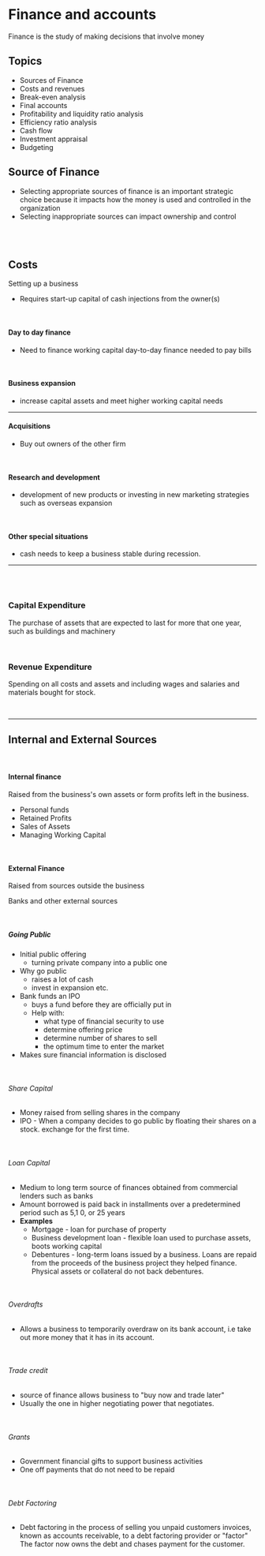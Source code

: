 # Finance and accounts

Finance is the study of making decisions that involve money

## Topics
 - Sources of Finance
 - Costs and revenues
 - Break-even analysis
 - Final accounts
 - Profitability and liquidity ratio analysis
 - Efficiency ratio analysis
 - Cash flow
 - Investment appraisal
 - Budgeting


## Source of Finance
 - Selecting appropriate sources of finance is an important strategic choice because it impacts how the money is used and controlled in the organization
 -  Selecting inappropriate sources can impact ownership and control

<br/>
<br/>


## Costs 
 Setting up a business
 - Requires start-up capital of cash injections from the owner(s)

<br/>


#### Day to day finance
 - Need to finance working capital day-to-day finance needed to pay bills

<br/>

#### Business expansion
 - increase capital assets and meet higher working capital needs

----

#### Acquisitions
 - Buy out owners of the other firm

<br/>

#### Research and development 
 - development of new products or investing in new marketing strategies such as overseas expansion

<br/>

#### Other special situations
 - cash needs to keep a business stable during recession.

----

<br/>
<br/>


### Capital Expenditure
The purchase of assets that are expected to last for more that one year, such as buildings and machinery

<br/>


### Revenue Expenditure
Spending on all costs and assets and including wages and salaries and materials bought for stock.

<br/>


----

## Internal and External Sources

<br/>

#### Internal finance
Raised from the business's own assets or form profits left in the business.

 - Personal funds
 - Retained Profits
 - Sales of Assets
 - Managing Working Capital

<br/>


#### External Finance 
Raised from sources outside the business

Banks and other external sources

<br/>


##### Going Public
 - Initial public offering
	 - turning private company into a public one
 - Why go public
	 - raises a lot of cash
	 - invest in expansion etc.
 - Bank funds an IPO
	 - buys a fund before they are officially put in
	 - Help with:
		 - what type of financial security to use
		 - determine offering price
		 - determine number of shares to sell
		 - the optimum time to enter the market
 - Makes sure financial information is disclosed

<br/>

###### Share Capital

 - Money raised from selling shares in the company
 - IPO - When a company decides to go public by floating their shares on a stock. exchange for the first time.

<br/>


###### Loan Capital
 - Medium to long term source of finances obtained from commercial lenders such as banks
 - Amount borrowed is paid back in installments over a predetermined period such as 5,1 0, or 25 years
 - **Examples**
	 - Mortgage - loan for purchase of property
	 - Business development loan - flexible loan used to purchase assets, boots working capital
	 - Debentures - long-term loans issued by a business. Loans are repaid from the proceeds of the business project they helped finance. Physical assets or collateral do not back debentures.

<br/>


###### Overdrafts
 - Allows a business to temporarily overdraw on its bank account, i.e take out more money that it has in its account.

<br/>


###### Trade credit
 - source of finance allows business to "buy now and trade later"
 - Usually the one in higher negotiating power that negotiates.

<br/>


###### Grants
 - Government financial gifts to support business activities
 - One off payments that do not need to be repaid

<br/>


###### Debt Factoring
 - Debt factoring in the process of selling you unpaid customers invoices, known as accounts receivable, to a debt factoring provider or "factor" The factor now owns the debt and chases payment for the customer. 




